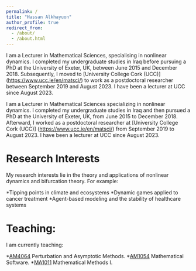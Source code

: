 ```yaml
---
permalink: /
title: "Hassan Alkhayuon"
author_profile: true
redirect_from: 
  - /about/
  - /about.html
---
```


I am a Lecturer in Mathematical Sciences, specialising in nonlinear dynamics. 
I completed my undergraduate studies in Iraq before pursuing a PhD at the University of Exeter, UK, between June 2015 and December 2018.
Subsequently, I moved to [University College Cork (UCC)] (https://www.ucc.ie/en/matsci/) to work as a postdoctoral researcher between September 2019 and August 2023. 
I have been a lecturer at UCC since August 2023.

I am a Lecturer in Mathematical Sciences specializing in nonlinear dynamics. 
I completed my undergraduate studies in Iraq and then pursued a PhD at the University of Exeter, UK, from June 2015 to December 2018. 
Afterward, I worked as a postdoctoral researcher at [University College Cork (UCC)] (https://www.ucc.ie/en/matsci/) from September 2019 to August 2023. 
I have been a lecturer at UCC since August 2023.

Research Interests
==================
My research interests lie in the theory and applications of nonlinear dynamics and bifurcation theory. For example:

*Tipping points in climate and ecosystems
*Dynamic games applied to cancer treatment
*Agent-based modeling and the stability of healthcare systems

Teaching:
=========

I am currently teaching:

*[AM4064](https://ucc-ie-public.courseleaf.com/modules/?details&srcdb=2023&code=AM4064) Perturbation and Asymptotic Methods.
*[AM1054](https://ucc-ie-public.courseleaf.com/modules/?details&srcdb=2023&code=AM1054) Mathematical Software.
*[MA1011](https://ucc-ie-public.courseleaf.com/modules/?details&srcdb=2023&code=MA1011) Mathematical Methods I.

